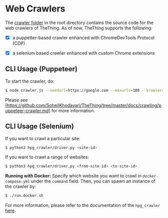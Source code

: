 # Web Crawlers

The [crawler folder](https://github.com/SoheilKhodayari/TheThing/tree/master/crawler) in the root directory contains the source code for the web crawlers of TheThing. As of now, TheThing supports the following:

- [x] a puppetter-based crawler enhanced with ChromeDevTools Protocol (CDP) 
- [x] a selenium based crawler enhanced with custom Chrome extensions 


## CLI Usage (Puppeteer)

To start the crawler, do:

```bash
$ node crawler.js --seedurl=https://google.com --maxurls=100 --browser=chrome --headless=true
```

Please see [https://github.com/SoheilKhodayari/TheThing/tree/master/docs/crawling/puppeteer-crawler.md] for more information.


## CLI Usage (Selenium)

If you want to crawl a particular site:
```bash
$ python3 hpg_crawler/driver.py <site-id>
```

If you want to crawl a range of websites:
```bash
$ python3 hpg_crawler/driver.py <from-site-id> <to-site-id>
```

**Running with Docker:** Specify which website you want to crawl in `docker-compose.yml` under the `command` field. Then, you can spawn an instance of the crawler by:
```bash
$ ./run.docker.sh
```

For more information, please refer to the documentation of the `hpg_crawler` [here]([https://github.com/SoheilKhodayari/TheThing/tree/master/docs/crawling/hpg-crawler.md).

